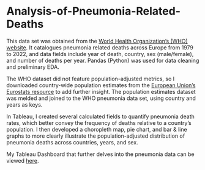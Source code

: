 # Analysis-of-Pneumonia-Related-Deaths

This data set was obtained from the [World Health Organization’s (WHO) website](https://gateway.euro.who.int/en/indicators/hfamdb_711-deaths-pneumonia/#id=31141). It catalogues pneumonia related deaths across Europe from 1979 to 2022, and data fields include year of death, country, sex (male/female), and number of deaths per year. Pandas (Python) was used for data cleaning and preliminary EDA.

The WHO dataset did not feature population-adjusted metrics, so I downloaded country-wide population estimates from the [European Union’s Eurostats resource](https://ec.europa.eu/eurostat/databrowser/explore/all/popul?lang=en&subtheme=demo&display=list&sort=category) to add further insight. The population estimates dataset was melded and joined to the WHO pneumonia data set, using country and years as keys.

In Tableau, I created several calculated fields to quantify pneumonia death rates, which better convey the frequency of deaths relative to a country’s population. I then developed a choropleth map, pie chart, and bar & line graphs to more clearly illustrate the population-adjusted distribution of pneumonia deaths across countries, years, and sex.

My Tableau Dashboard that further delves into the pneumonia data can be viewed [here](https://public.tableau.com/app/profile/zach.tanner/viz/PneumoniaRelatedDeathsinEurope/Dashboard#1).
